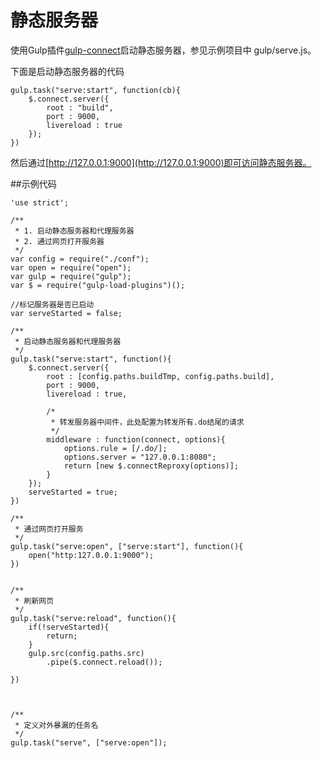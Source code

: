 # 静态服务器

使用Gulp插件[gulp-connect](https://www.npmjs.com/package/gulp-connect)启动静态服务器，参见示例项目中 gulp/serve.js。

下面是启动静态服务器的代码
```
gulp.task("serve:start", function(cb){
	$.connect.server({
		root : "build",
		port : 9000,
		livereload : true
	});
})
```
然后通过[http://127.0.0.1:9000](http://127.0.0.1:9000)即可访问静态服务器。

##示例代码
```
'use strict';

/**
 * 1. 启动静态服务器和代理服务器
 * 2. 通过网页打开服务器
 */
var config = require("./conf");
var open = require("open");
var gulp = require("gulp");
var $ = require("gulp-load-plugins")();

//标记服务器是否已启动
var serveStarted = false;

/**
 * 启动静态服务器和代理服务器
 */
gulp.task("serve:start", function(){
	$.connect.server({
		root : [config.paths.buildTmp, config.paths.build],
		port : 9000,
		livereload : true,

		/*
		 * 转发服务器中间件，此处配置为转发所有.do结尾的请求
		 */
		middleware : function(connect, options){
			options.rule = [/.do/];
			options.server = "127.0.0.1:8080";
			return [new $.connectReproxy(options)];
		}
	});
	serveStarted = true;
})

/**
 * 通过网页打开服务
 */
gulp.task("serve:open", ["serve:start"], function(){
	open("http:127.0.0.1:9000");
})


/**
 * 刷新网页
 */
gulp.task("serve:reload", function(){
	if(!serveStarted){
		return;
	}
	gulp.src(config.paths.src)
    	.pipe($.connect.reload());

})



/**
 * 定义对外暴漏的任务名
 */
gulp.task("serve", ["serve:open"]);

```